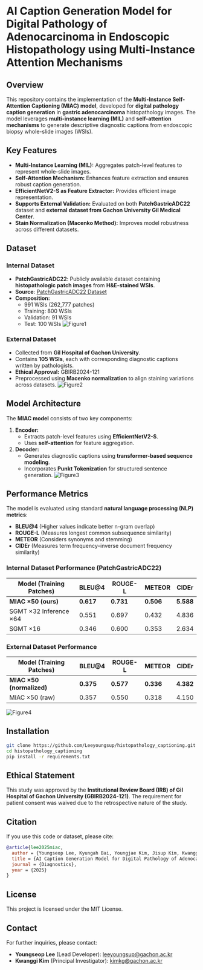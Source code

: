 


# AI Caption Generation Model for Digital Pathology of Adenocarcinoma in Endoscopic Histopathology using Multi-Instance Attention Mechanisms

## Overview
This repository contains the implementation of the **Multi-Instance Self-Attention Captioning (MIAC) model**, developed for **digital pathology caption generation** in **gastric adenocarcinoma** histopathology images. The model leverages **multi-instance learning (MIL)** and **self-attention mechanisms** to generate descriptive diagnostic captions from endoscopic biopsy whole-slide images (WSIs).

## Key Features
- **Multi-Instance Learning (MIL):** Aggregates patch-level features to represent whole-slide images.
- **Self-Attention Mechanism:** Enhances feature extraction and ensures robust caption generation.
- **EfficientNetV2-S as Feature Extractor:** Provides efficient image representation.
- **Supports External Validation:** Evaluated on both **PatchGastricADC22** dataset and **external dataset from Gachon University Gil Medical Center**.
- **Stain Normalization (Macenko Method):** Improves model robustness across different datasets.

## Dataset
### Internal Dataset
- **PatchGastricADC22**: Publicly available dataset containing **histopathologic patch images** from **H&E-stained WSIs**.
- **Source**: [PatchGastricADC22 Dataset](https://www.kaggle.com/datasets/sanikapadegaonkar/patchgastricadc22)
- **Composition:**
  - 991 WSIs (262,777 patches)
  - Training: 800 WSIs
  - Validation: 91 WSIs
  - Test: 100 WSIs
![Figure1](https://github.com/user-attachments/assets/a9310a3e-fbd0-419a-9204-afa073fb8733)

### External Dataset
- Collected from **Gil Hospital of Gachon University**.
- Contains **105 WSIs**, each with corresponding diagnostic captions written by pathologists.
- **Ethical Approval:** GBIRB2024-121
- Preprocessed using **Macenko normalization** to align staining variations across datasets.
![Figure2](https://github.com/user-attachments/assets/cc1738d1-e656-4c21-91f7-bd5640e2eb18)
## Model Architecture
The **MIAC model** consists of two key components:
1. **Encoder:**
   - Extracts patch-level features using **EfficientNetV2-S**.
   - Uses **self-attention** for feature aggregation.
2. **Decoder:**
   - Generates diagnostic captions using **transformer-based sequence modeling**.
   - Incorporates **Punkt Tokenization** for structured sentence generation.
![Figure3](https://github.com/user-attachments/assets/0474ea39-2a1f-468e-bf61-b9e020dfbc2f)
## Performance Metrics
The model is evaluated using standard **natural language processing (NLP) metrics**:
- **BLEU@4** (Higher values indicate better n-gram overlap)
- **ROUGE-L** (Measures longest common subsequence similarity)
- **METEOR** (Considers synonyms and stemming)
- **CIDEr** (Measures term frequency–inverse document frequency similarity)

### Internal Dataset Performance (PatchGastricADC22)
| Model (Training Patches) | BLEU@4 | ROUGE-L | METEOR | CIDEr |
|--------------------------|--------|---------|--------|-------|
| **MIAC ×50 (ours)** | **0.617** | **0.731** | **0.506** | **5.588** |
| SGMT ×32 Inference ×64 | 0.551 | 0.697 | 0.432 | 4.836 |
| SGMT ×16 | 0.346 | 0.600 | 0.353 | 2.634 |

### External Dataset Performance
| Model (Training Patches) | BLEU@4 | ROUGE-L | METEOR | CIDEr |
|--------------------------|--------|---------|--------|-------|
| **MIAC ×50 (normalized)** | **0.375** | **0.577** | **0.336** | **4.382** |
| MIAC ×50 (raw) | 0.357 | 0.550 | 0.318 | 4.150 |


![Figure4](https://github.com/user-attachments/assets/e59800a7-f41c-4196-90e5-799047cce69a)
## Installation
```bash
git clone https://github.com/Leeyoungsup/histopathology_captioning.git
cd histopathology_captioning
pip install -r requirements.txt
```
## Ethical Statement
This study was approved by the **Institutional Review Board (IRB) of Gil Hospital of Gachon University (GBIRB2024-121)**. The requirement for patient consent was waived due to the retrospective nature of the study.

## Citation
If you use this code or dataset, please cite:
```bibtex
@article{lee2025miac,
  author = {Youngseop Lee, Kyungah Bai, Youngjae Kim, Jisup Kim, Kwanggi Kim},
  title = {AI Caption Generation Model for Digital Pathology of Adenocarcinoma in Endoscopic Histopathology using Multi-Instance Attention Mechanisms},
  journal = {Diagnostics},
  year = {2025}
}
```

## License
This project is licensed under the MIT License.

## Contact
For further inquiries, please contact:
- **Youngseop Lee** (Lead Developer): leeyoungsup@gachon.ac.kr
- **Kwanggi Kim** (Principal Investigator): kimkg@gachon.ac.kr
